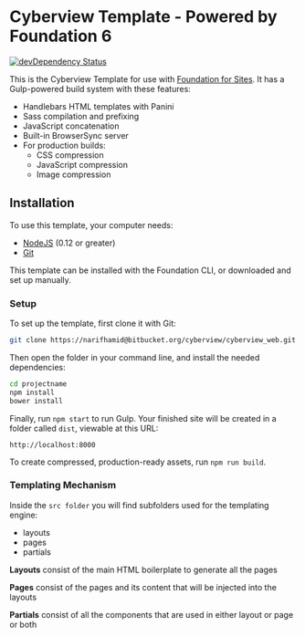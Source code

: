 # Cyberview Template - Powered by Foundation 6

[![devDependency Status](https://david-dm.org/zurb/foundation-zurb-template/dev-status.svg)](https://david-dm.org/zurb/foundation-zurb-template#info=devDependencies)

This is the Cyberview Template for use with [Foundation for Sites](http://foundation.zurb.com/sites). It has a Gulp-powered build system with these features:

- Handlebars HTML templates with Panini
- Sass compilation and prefixing
- JavaScript concatenation
- Built-in BrowserSync server
- For production builds:
  - CSS compression
  - JavaScript compression
  - Image compression

## Installation

To use this template, your computer needs:

- [NodeJS](https://nodejs.org/en/) (0.12 or greater)
- [Git](https://git-scm.com/)

This template can be installed with the Foundation CLI, or downloaded and set up manually.


### Setup

To set up the template, first clone it with Git:

```bash
git clone https://narifhamid@bitbucket.org/cyberview/cyberview_web.git
```

Then open the folder in your command line, and install the needed dependencies:

```bash
cd projectname
npm install
bower install
```

Finally, run `npm start` to run Gulp. Your finished site will be created in a folder called `dist`, viewable at this URL:

```
http://localhost:8000
```

To create compressed, production-ready assets, run `npm run build`.


### Templating Mechanism

Inside the `src folder` you will find subfolders used for the templating engine:

- layouts
- pages
- partials

**Layouts** consist of the main HTML boilerplate to generate all the pages

**Pages** consist of the pages and its content that will be injected into the layouts

**Partials** consist of all the components that are used in either layout or page or both

